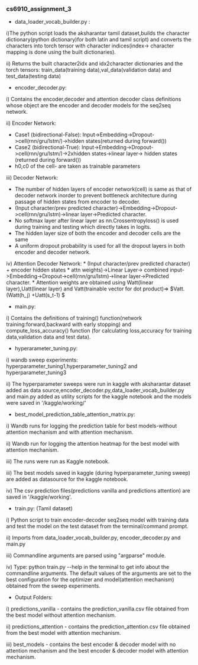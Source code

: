 ### cs6910_assignment_3

* data_loader_vocab_builder.py : 

i)The python script loads the aksharantar tamil dataset,builds the character dictionary(python dictionary)for both latin and tamil script) and converts the characters into torch tensor with character indices(index-> character mapping is done using the built dictionaries).

ii) Returns the built character2idx and idx2character dictionaries and the torch tensors: train_data(training data),val_data(validation data) and test_data(testing data)

* encoder_decoder.py: 

i) Contains the encoder,decoder and attention decoder class definitions whose object are the encoder and decoder models for the seq2seq network.

ii) Encoder Network:
  
  * Case1 (bidirectional-False): Input->Embedding->Dropout->cell(rnn/gru/lstm/)->hidden states(returned during forward())
  * Case2 (bidirectional-True): Input->Embedding->Dropout->cell(rnn/gru/lstm/)->2xhidden states->linear layer-> hidden states (returned during forward())
  * h0,c0 of the cell-  are taken as trainable parameters
 
 iii) Decoder Network:
   * The number of hidden layers of encoder network(cell) is same as that of decoder network inorder to prevent bottleneck architecture during passage of hidden states from encoder to decoder.
   * (Input character/prev predicted character)->Embedding->Dropout->cell(rnn/gru/lstm)->linear layer->Predicted character. 
   * No softmax layer after linear layer as nn.Crossentropyloss() is used during training and testing which directly takes in logits.
   * The hidden layer size of both the encoder and decoder cells are the same
   * A uniform dropout probability is used for all the dropout layers in both encoder and decoder network.
 
 iv) Attention Decoder Network:
     * (Input character/prev predicted character) + encoder hidden states * attn weights)->Linear Layer-> combined input->Embedding->Dropout->cell(rnn/gru/lstm)->linear layer->Predicted character. 
     * Attention weights are obtained using Watt(linear layer),Uatt(linear layer) and Vatt(trainable vector for dot product)=> $Vatt.(Watt(h_j) +Uatt(s_t-1) $
 
* main.py:

 i) Contains the definitions of training() function(network training:forward,backward with early stopping) and compute_loss_accuracy() function (for calculating loss,accuracy for training data,validation data and test data).
 
 * hyperarameter_tuning.py:

  i) wandb sweep experiments: hyperparameter_tuning1,hyperparameter_tuning2 and hyperparameter_tuning3
  
  ii) The hyperparameter sweeps were run in kaggle with aksharantar dataset added as data source,encoder_decoder.py,data_loader_vocab_builder.py and main.py added as utility scripts for the kaggle notebook and the models were saved in '/kaggle/working/'
  
  * best_model_prediction_table_attention_matrix.py:
  
  i) Wandb runs for logging the prediction table for best models-without attention mechanism and with attention mechanism.
  
  ii) Wandb run for logging the attention heatmap for the best model with attention mechanism.
  
  iii) The runs were run as Kaggle notebook.
  
  iii) The best models saved in kaggle (during hyperparameter_tuning sweep) are added as datasource for the kaggle notebook.
  
  iv) The csv prediction files(predictions vanilla and predictions attention) are saved in '/kaggle/working'.

 * train.py: (Tamil dataset)

  i) Python script to train encoder-decoder seq2seq model with training data and test the model on the test dataset from the terminal/command prompt.
  
  ii) Imports from data_loader_vocab_builder.py, encoder_decoder.py and main.py
  
  iii) Commandline arguments are parsed using "argparse" module.
  
  iv) Type: python train.py --help in the terminal to get info about the commandline arguments. The default values of the arguments are set to the best configuration for the optimizer and model(attention mechanism) obtained from the sweep experiments.
  
* Output Folders:

i) predictions_vanilla - contains the prediction_vanilla.csv file obtained from the best model without attention mechanism.

ii) predictions_attention - contains the prediction_attention.csv file obtained from the best model with attention mechanism.

iii) best_models - contains the best encoder & decoder model with no attention mechanism and the best encoder & decoder model with attention mechanism.


  

  
     
 
   
 
 
 
 
